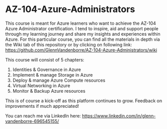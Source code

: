 # AZ-104-Azure-Administrators

This course is meant for Azure learners who want to achieve the AZ-104 Azure Administrator certification.
I tend to inspire, aid and support people through my learning journey and share my insights and experiences within Azure.
For this particular course, you can find all the materials in depth via the Wiki tab of this repository or by clicking on following link: https://github.com/GlennVandenborre/AZ-104-Azure-Administrators/wiki

This course will consist of 5 chapters:
1. Identities & Governance in Azure
2. Implement & manage Storage in Azure
3. Deploy & manage Azure Compute resources
4. Virtual Networking in Azure
5. Monitor & Backup Azure resources

This is of course a kick-off as this platform continues to grow.
Feedback on improvements if much appreciated!

You can reach me via LinkedIn here: https://www.linkedin.com/in/glenn-vandenborre-696545155/
